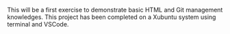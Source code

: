 This will be a first exercise to demonstrate basic HTML and Git management knowledges. This project has been completed on a Xubuntu system using terminal and VSCode.
